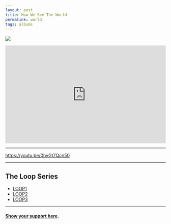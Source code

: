 ```yaml
---
layout: post
title: How We See The World
permalink: world
tags: albums
---
```


![][image-1]

<center><iframe style="border: 0; width: 100%; height: 307px;" src="https://bandcamp.com/EmbeddedPlayer/album=1059399766/size=large/bgcol=ffffff/linkcol=63b2cc/artwork=none/transparent=true/" seamless><a href="http://nashp.bandcamp.com/album/how-we-see-the-world-loop3">How We See The World (LOOP3) by nashp</a></iframe></center>

---- 

https://youtu.be/0hvGt7Qcn50

---- 

## The Loop Series

- [LOOP1][1]
- [LOOP2][2]
- [LOOP3][3]

---- 

#### [Show your support here][4].


[1]:	loop
[2]:	invisible
[3]:	world
[4]:	money

[image-1]:	https://f4.bcbits.com/img/a0609426411_10.jpg